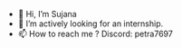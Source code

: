 - 👋 Hi, I’m Sujana
- 💞️ I’m actively looking for an internship. 
- 📫 How to reach me ?  Discord: petra7697


